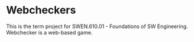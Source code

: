 # Webcheckers
This is the term project for SWEN.610.01 - Foundations of SW Engineering.
Webchecker is a web-based game.
